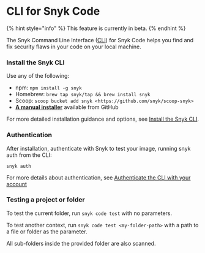 # CLI for Snyk Code

{% hint style="info" %}
This feature is currently in beta.
{% endhint %}

The Snyk Command Line Interface \([CLI](../../snyk-cli/)\) for Snyk Code helps you find and fix security flaws in your code on your local machine.

### **Install the Snyk CLI**

Use any of the following:

* npm: `npm install -g snyk`
* Homebrew: `brew tap snyk/tap && brew install snyk`
* Scoop: `scoop bucket add snyk <https://github.com/snyk/scoop-snyk>`
* [**A manual installer**](https://github.com/snyk/snyk/releases) available from GitHub

For more detailed installation guidance and options, see [Install the Snyk CLI](../../snyk-cli/install-the-snyk-cli/).

### **Authentication**

After installation, authenticate with Snyk to test your image, running snyk auth from the CLI:

```text
snyk auth
```

For more details about authentication, see [Authenticate the CLI with your account](../../snyk-cli/install-the-snyk-cli/authenticate-the-cli-with-your-account.md)

### **Testing a project or folder**

To test the current folder, run `snyk code test` with no parameters.

To test another context, run `snyk code test <my-folder-path>` with a path to a file or folder as the parameter.

All sub-folders inside the provided folder are also scanned.

